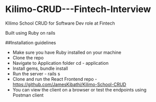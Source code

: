 # Kilimo-CRUD---Fintech-Interview
KIlimo School CRUD for Software Dev role at Fintech

Built using Ruby on rails

##Installation guidelines
- Make sure you have Ruby installed on your machine
- Clone the repo
- Navigate to Application folder cd - application
- Install gems, bundle install
- Run the server - rails s
- Clone and run the React Frontend repo - https://github.com/JamesKibathi/Kilimo-School-CRUD
- You can view the client on a browser or test the endpoints using Postman client
